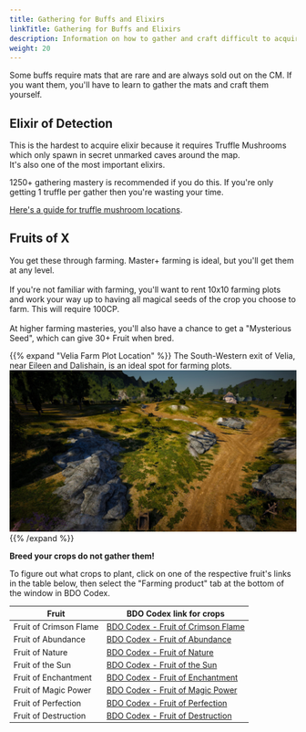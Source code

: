 ```yaml
---
title: Gathering for Buffs and Elixirs
linkTitle: Gathering for Buffs and Elixirs
description: Information on how to gather and craft difficult to acquire buffs.
weight: 20
---
```


Some buffs require mats that are rare and are always sold out on the CM. If you want them, you'll have to learn to gather the mats and craft them yourself.  

## Elixir of Detection
This is the hardest to acquire elixir because it requires Truffle Mushrooms which only spawn in secret unmarked caves around the map.  
It's also one of the most important elixirs.

1250+ gathering mastery is recommended if you do this. If you're only getting 1 truffle per gather then you're wasting your time.

[Here's a guide for truffle mushroom locations](https://grumpygreen.cricket/truffle-mushroom/).

## Fruits of X
You get these through farming. Master+ farming is ideal, but you'll get them at any level.  
<br>
If you're not familiar with farming, you'll want to rent 10x10 farming plots and work your way up to having all magical seeds of the crop you choose to farm. This will require 100CP.  
<br>
At higher farming masteries, you'll also have a chance to get a "Mysterious Seed", which can give 30+ Fruit when bred.

{{% expand "Velia Farm Plot Location" %}}
The South-Western exit of Velia, near Eileen and Dalishain, is an ideal spot for farming plots.
![Velia Farming Plot Location](/Velia_Farm_Plot_Location.jpg)
{{% /expand %}}

**Breed your crops do not gather them!**

To figure out what crops to plant, click on one of the respective fruit's links in the table below, then select the "Farming product" tab at the bottom of the window in BDO Codex.

| Fruit                         | BDO Codex link for crops                                                 |
|-------------------------------|--------------------------------------------------------------------------|
| Fruit of Crimson Flame        | [BDO Codex - Fruit of Crimson Flame](https://bdocodex.com/us/item/5201/) |
| Fruit of Abundance            | [BDO Codex - Fruit of Abundance](https://bdocodex.com/us/item/5203/)     |
| Fruit of Nature               | [BDO Codex - Fruit of Nature](https://bdocodex.com/us/item/5205/)        |
| Fruit of the Sun              | [BDO Codex - Fruit of the Sun](https://bdocodex.com/us/item/5207/)       |
| Fruit of Enchantment          | [BDO Codex - Fruit of Enchantment](https://bdocodex.com/us/item/5209/)   |
| Fruit of Magic Power          | [BDO Codex - Fruit of Magic Power](https://bdocodex.com/us/item/5211/)   |
| Fruit of Perfection           | [BDO Codex - Fruit of Perfection](https://bdocodex.com/us/item/5213/)    |
| Fruit of Destruction          | [BDO Codex - Fruit of Destruction](https://bdocodex.com/us/item/5215/)   |
